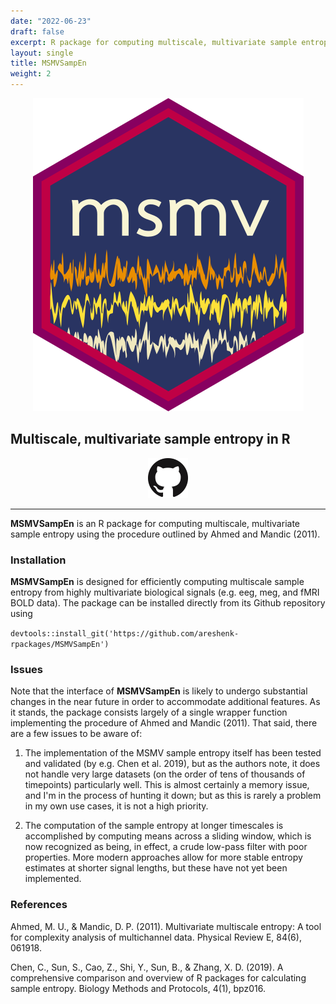 ```yaml
---
date: "2022-06-23"
draft: false
excerpt: R package for computing multiscale, multivariate sample entropy of biological signals
layout: single
title: MSMVSampEn
weight: 2
---
```


<p align="center">
  <img src="msmv-hex.png" />
</p>

## Multiscale, multivariate sample entropy in R

<p align="center">
  <a href="https://github.com/areshenk-rpackages/MSMVSampEn"><img src="giticon.png" alt="Github" style="width:64px;height:64px;"></a>
</p>

---

**MSMVSampEn** is an R package for computing multiscale, multivariate sample entropy using the procedure outlined by Ahmed and Mandic (2011).

### Installation

**MSMVSampEn** is designed for efficiently computing multiscale sample entropy from highly multivariate biological signals (e.g. eeg, meg, and fMRI BOLD data). The package can be installed directly from its Github repository using

`devtools::install_git('https://github.com/areshenk-rpackages/MSMVSampEn')`

### Issues

Note that the interface of **MSMVSampEn** is likely to undergo substantial changes in the near future in order to accommodate additional features. As it stands, the package consists largely of a single wrapper function implementing the procedure of Ahmed and Mandic (2011). That said, there are a few issues to be aware of:

1. The implementation of the MSMV sample entropy itself has been tested and validated (by e.g. Chen et al. 2019), but as the authors note, it does not handle very large datasets (on the order of tens of thousands of timepoints) particularly well. This is almost certainly a memory issue, and I'm in the process of hunting it down; but as this is rarely a problem in my own use cases, it is not a high priority.

2. The computation of the sample entropy at longer timescales is accomplished by computing means across a sliding window, which is now recognized as being, in effect, a crude low-pass filter with poor properties. More modern approaches allow for more stable entropy estimates at shorter signal lengths, but these have not yet been implemented.

### References

Ahmed, M. U., & Mandic, D. P. (2011). Multivariate multiscale entropy: A tool for complexity analysis of multichannel data. Physical Review E, 84(6), 061918.

Chen, C., Sun, S., Cao, Z., Shi, Y., Sun, B., & Zhang, X. D. (2019). A comprehensive comparison and overview of R packages for calculating sample entropy. Biology Methods and Protocols, 4(1), bpz016.